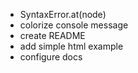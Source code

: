 - SyntaxError.at(node)
- colorize console message
- create README
- add simple html example
- configure docs